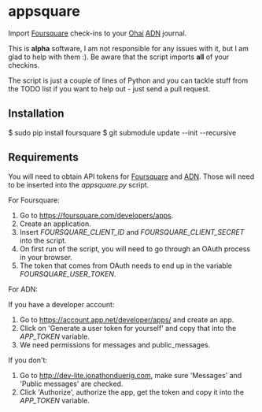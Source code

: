 # appsquare

Import [Foursquare][1] check-ins to your [Ohai][2] [ADN][3] journal. 

This is **alpha** software, I am not responsible for any issues with it, but I am glad to help with them :). Be aware that the script imports **all** of your checkins. 

The script is just a couple of lines of Python and you can tackle stuff from the TODO list if you want to help out - just send a pull request.

## Installation

$ sudo pip install foursquare
$ git submodule update --init --recursive

## Requirements

You will need to obtain API tokens for [Foursquare][1] and [ADN][3].
Those will need to be inserted into the *appsquare.py* script.

For Foursquare:

1. Go to <https://foursquare.com/developers/apps>.
2. Create an application.
3. Insert *FOURSQUARE_CLIENT_ID* and *FOURSQUARE_CLIENT_SECRET* into the script.
4. On first run of the script, you will need to go through an OAuth process in your browser.
5. The token that comes from OAuth needs to end up in the variable *FOURSQUARE_USER_TOKEN*.

For ADN:

If you have a developer account:

1. Go to <https://account.app.net/developer/apps/> and create an app.
2. Click on 'Generate a user token for yourself' and copy that into the *APP_TOKEN* variable.
3. We need permissions for messages and public\_messages.

If you don't:

1. Go to <http://dev-lite.jonathonduerig.com>, make sure 'Messages' and 'Public messages' are checked.
2. Click 'Authorize', authorize the app, get the token and copy it into the *APP_TOKEN* variable.

[1]: http://foursquare.com
[2]: http://ohaiapp.net
[3]: http://app.net
